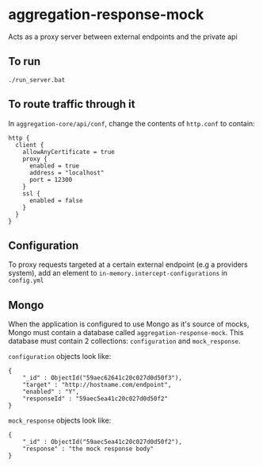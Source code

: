 # aggregation-response-mock

Acts as a proxy server between external endpoints and the private api

## To run

`./run_server.bat`

## To route traffic through it

In `aggregation-core/api/conf`, change the contents of `http.conf` to contain:

```
http {
  client {
    allowAnyCertificate = true
    proxy {
      enabled = true
      address = "localhost"
      port = 12300
    }
    ssl {
      enabled = false
    }
  }
}
```

## Configuration

To proxy requests targeted at a certain external endpoint (e.g a providers system), add an element to `in-memory.intercept-configurations` in `config.yml`

## Mongo

When the application is configured to use Mongo as it's source of mocks, Mongo must contain a database called `aggregation-response-mock`. This database must contain 2 collections: `configuration` and `mock_response`.

`configuration` objects look like:

```
{
    "_id" : ObjectId("59aec62641c20c027d0d50f3"),
    "target" : "http://hostname.com/endpoint",
    "enabled" : "Y",
    "responseId" : "59aec5ea41c20c027d0d50f2"
}
```

`mock_response` objects look like:

```
{
    "_id" : ObjectId("59aec5ea41c20c027d0d50f2"),
    "response" : "the mock response body"
}
```